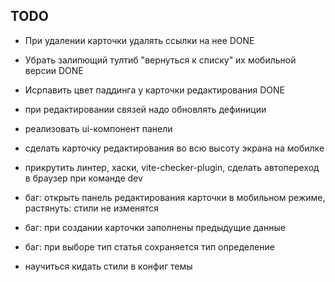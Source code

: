 ## TODO

- При удалении карточки удалять ссылки на нее DONE
- Убрать залипющий тултиб "вернуться к списку" их мобильной версии DONE
- Исрпавить цвет паддинга у карточки редактирования DONE

- при редактировании связей надо обновлять дефиниции
- реализовать ui-компонент панели
- сделать карточку редактирования во всю высоту экрана на мобилке
- прикрутить линтер, хаски, vite-checker-plugin, сделать автопереход в браузер при команде dev
- баг: открыть панель редактирования карточки в мобильном режиме, растянуть: стили не изменятся
- баг: при создании карточки заполнены предыдущие данные
- баг: при выборе тип статья сохраняется тип определение

- научиться кидать стили в конфиг темы
